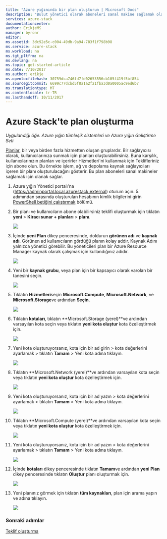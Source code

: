 ```yaml
---
title: "Azure yığınında bir plan oluşturun | Microsoft Docs"
description: "Bulut yönetici olarak aboneleri sanal makine sağlamak olanak sağlayan bir plan oluşturun."
services: azure-stack
documentationcenter: 
author: ErikjeMS
manager: byronr
editor: 
ms.assetid: 3dc92e5c-c004-49db-9a94-783f1f798b98
ms.service: azure-stack
ms.workload: na
ms.tgt_pltfrm: na
ms.devlang: na
ms.topic: get-started-article
ms.date: 7/10/2017
ms.author: erikje
ms.openlocfilehash: 30759dca746fd7fd02653556cb105f419f5bf854
ms.sourcegitcommit: 6699c77dcbd5f8a1a2f21fba3d0a0005ac9ed6b7
ms.translationtype: MT
ms.contentlocale: tr-TR
ms.lasthandoff: 10/11/2017
---
```

# <a name="create-a-plan-in-azure-stack"></a>Azure Stack'te plan oluşturma

*Uygulandığı öğe: Azure yığın tümleşik sistemleri ve Azure yığın Geliştirme Seti*

[Planlar](azure-stack-key-features.md), bir veya birden fazla hizmetten oluşan gruplardır. Bir sağlayıcısı olarak, kullanıcılarınıza sunmak için planları oluşturabilirsiniz. Buna karşılık, kullanıcılarınızın planları ve içerirler Hizmetleri'ni kullanmak için Teklifleriniz için abone olun. Bu örnekte işlem, ağ ve depolama kaynak sağlayıcıları içeren bir planı oluşturulacağını gösterir. Bu plan aboneleri sanal makineler sağlamak için olanak sağlar.

1. Azure yığın Yönetici portalı'na (https://adminportal.local.azurestack.external) oturum açın. 5. adımından sırasında oluşturulan hesabının kimlik bilgilerini girin [PowerShell betiğini çalıştırmak](azure-stack-run-powershell-script.md) bölümü.

2. Bir planı ve kullanıcıların abone olabilirsiniz teklifi oluşturmak için tıklatın **yeni** > **Kiracı sunar + planları** > **planı**.

   ![](media/azure-stack-create-plan/image01.png)
3. İçinde **yeni Plan** dikey penceresinde, doldurun **görünen adı** ve **kaynak adı**. Görünen ad kullanıcıların gördüğü planın kolay addır. Kaynak Adını yalnızca yönetici görebilir. Bu yöneticileri plan bir Azure Resource Manager kaynak olarak çalışmak için kullandığınız adıdır.

   ![](media/azure-stack-create-plan/image02.png)
4. Yeni bir **kaynak grubu**, veya plan için bir kapsayıcı olarak varolan bir tanesini seçin.

   ![](media/azure-stack-create-plan/image02a.png)
5. Tıklatın **Hizmetleri**seçin **Microsoft.Compute**, **Microsoft.Network**, ve **Microsoft.Storage**ve ardından **Seçin**.

   ![](media/azure-stack-create-plan/image03.png)
6. Tıklatın **kotaları**, tıklatın **Microsoft.Storage (yerel)**ve ardından varsayılan kota seçin veya tıklatın **yeni kota oluştur** kota özelleştirmek için.

   ![](media/azure-stack-create-plan/image04.png)
7. Yeni kota oluşturuyorsanız, kota için bir ad girin > kota değerlerini ayarlamak > tıklatın **Tamam** > Yeni kota adına tıklayın.

   ![](media/azure-stack-create-plan/image06.png)
8. Tıklatın **Microsoft.Network (yerel)**ve ardından varsayılan kota seçin veya tıklatın **yeni kota oluştur** kota özelleştirmek için.

    ![](media/azure-stack-create-plan/image07.png)
9. Yeni kota oluşturuyorsanız, kota için bir ad yazın > kota değerlerini ayarlamak > tıklatın **Tamam** > Yeni kota adına tıklayın.

    ![](media/azure-stack-create-plan/image08.png)
10. Tıklatın **Microsoft.Compute (yerel)**ve ardından varsayılan kota seçin veya tıklatın **yeni kota oluştur** kota özelleştirmek için.

    ![](media/azure-stack-create-plan/image09.png)
11. Yeni kota oluşturuyorsanız, kota için bir ad yazın > kota değerlerini ayarlamak > tıklatın **Tamam** > Yeni kota adına tıklayın.

    ![](media/azure-stack-create-plan/image10.png)
12. İçinde **kotaları** dikey penceresinde tıklatın **Tamam**ve ardından **yeni Plan** dikey penceresinde tıklatın **Oluştur** planı oluşturmak için.

    ![](media/azure-stack-create-plan/image11.png)
13. Yeni planınız görmek için tıklatın **tüm kaynakları**, plan için arama yapın ve adına tıklayın.

    ![](media/azure-stack-create-plan/image12.png)

### <a name="next-steps"></a>Sonraki adımlar
[Teklif oluşturma](azure-stack-create-offer.md)
